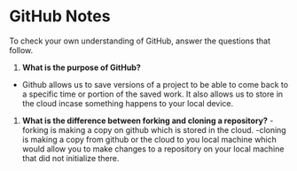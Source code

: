 # GitHub Notes

To check your own understanding of GitHub, answer the questions that follow.

1. **What is the purpose of GitHub?** 
- Github allows us to save versions of a project to be able to come back to a specific time or portion of the saved work. It also allows us to store in the cloud incase something happens to your local device. 
1. **What is the difference between forking and cloning a repository?** 
-forking is making a copy on github which is stored in the cloud. 
-cloning is making a copy from github or the cloud to you local machine which would allow you to make changes to a repository on your local machine that did not initialize there. 